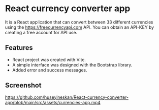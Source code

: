 # React currency converter app

It is a React application that can convert between 33 different currencies using the https://freecurrencyapi.com API. You can obtain an API-KEY by creating a free account for API use.

## Features

- React project was created with Vite.
- A simple interface was designed with the Bootstrap library.
- Added error and success messages.

## Screenshot

https://github.com/huseyineskan/React-currency-converter-app/blob/main/src/assets/currencies-app.mp4
